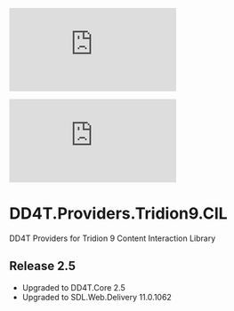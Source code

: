 [![AppVeyor](https://ci.appveyor.com/api/projects/status/github/dd4t/DD4T.Providers.Tridion9.CIL?branch=master&svg=true&passingText=master)](https://ci.appveyor.com/project/DD4T/dd4t-providers-tridion9-cil)

[![AppVeyor](https://ci.appveyor.com/api/projects/status/github/dd4t/DD4T.Providers.Tridion9.CIL?branch=develop&svg=true&passingText=develop)](https://ci.appveyor.com/project/DD4T/dd4t-providers-tridion9-cil)

# DD4T.Providers.Tridion9.CIL
DD4T Providers for Tridion 9 Content Interaction Library

## Release 2.5

- Upgraded to DD4T.Core 2.5
- Upgraded to SDL.Web.Delivery 11.0.1062